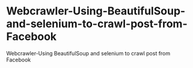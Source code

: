 # Webcrawler-Using-BeautifulSoup-and-selenium-to-crawl-post-from-Facebook
Webcrawler-Using BeautifulSoup and  selenium to crawl post from Facebook
